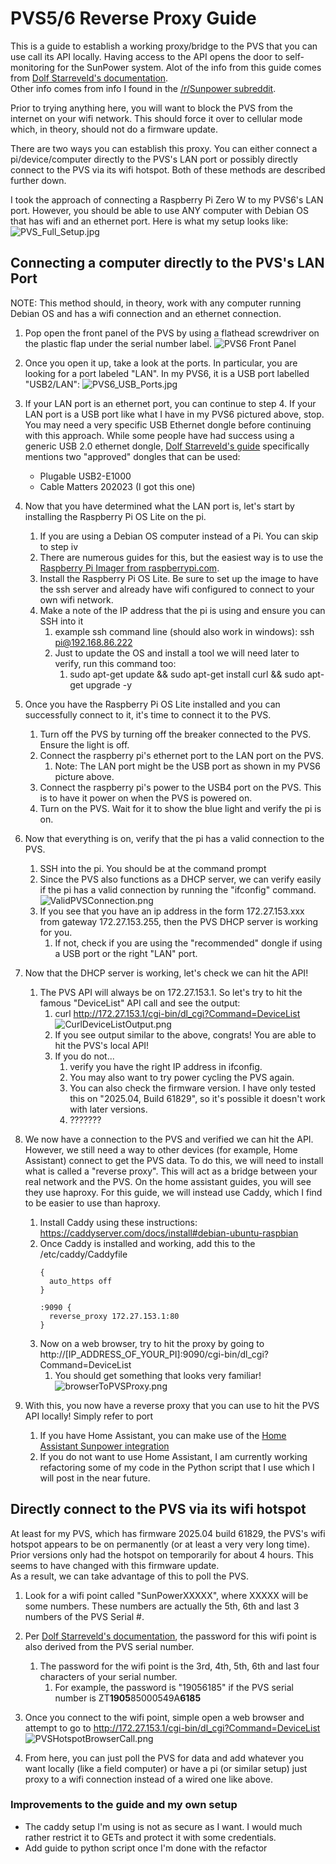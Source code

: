 # PVS5/6 Reverse Proxy Guide
This is a guide to establish a working proxy/bridge to the PVS that you can use call its API locally.  Having access to the API opens the door to self-monitoring for the SunPower system.
Alot of the info from this guide comes from [Dolf Starreveld's documentation](https://starreveld.com/PVS6%20Access%20and%20API.pdf).  
Other info comes from info I found in the [/r/Sunpower subreddit](https://www.reddit.com/r/sunpower).

Prior to trying anything here, you will want to block the PVS from the internet on your wifi network.  This should force it over to cellular mode which, in theory, should not do a firmware update.

There are two ways you can establish this proxy. You can either connect a pi/device/computer directly to the PVS's LAN port or possibly directly connect to the PVS via its wifi hotspot.  Both of these methods are described further down.

I took the approach of connecting a Raspberry Pi Zero W to my PVS6's LAN port.  However, you should be able to use ANY computer with Debian OS that has wifi and an ethernet port.
Here is what my setup looks like: 
![PVS_Full_Setup.jpg](PVS_Full_Setup.jpg) 


## Connecting a computer directly to the PVS's LAN Port

NOTE: This method should, in theory, work with any computer running Debian OS and has a wifi connection and an ethernet connection.

1. Pop open the front panel of the PVS by using a flathead screwdriver on the plastic flap under the serial number label.
![PVS6 Front Panel](PVS6_Front.jpg)


2. Once you open it up, take a look at the ports.  In particular, you are looking for a port labeled "LAN".  In my PVS6, it is a USB port labelled "USB2/LAN":
![PVS6_USB_Ports.jpg](PVS6_USB_Ports.jpg)


3. If your LAN port is an ethernet port, you can continue to step 4.  If your LAN port is a USB port like what I have in my PVS6 pictured above, stop.  
You may need a very specific USB Ethernet dongle before continuing with this approach.
While some people have had success using a generic USB 2.0 ethernet dongle, [Dolf Starreveld's guide](https://starreveld.com/PVS6%20Access%20and%20API.pdf) specifically mentions two "approved" dongles that can be used: 
   
    * Plugable USB2-E1000
    * Cable Matters 202023 (I got this one)


4. Now that you have determined what the LAN port is, let's start by installing the Raspberry Pi OS Lite on the pi.  
   1. If you are using a Debian OS computer instead of a Pi.  You can skip to step iv
   2. There are numerous guides for this, but the easiest way is to use the [Raspberry Pi Imager from raspberrypi.com](https://www.raspberrypi.com/software/). 
   3. Install the Raspberry Pi OS Lite.  Be sure to set up the image to have the ssh server and already have wifi configured to connect to your own wifi network.
   4. Make a note of the IP address that the pi is using and ensure you can SSH into it
      1. example ssh command line (should also work in windows): ssh pi@192.168.86.222
      2. Just to update the OS and install a tool we will need later to verify, run this command too:
         1. sudo apt-get update && sudo apt-get install curl && sudo apt-get upgrade -y
      

5. Once you have the Raspberry Pi OS Lite installed and you can successfully connect to it, it's time to connect it to the PVS.
   1. Turn off the PVS by turning off the breaker connected to the PVS.  Ensure the light is off.
   2. Connect the raspberry pi's ethernet port to the LAN port on the PVS.
      1. Note: The LAN port might be the USB port as shown in my PVS6 picture above.
   3. Connect the raspberry pi's power to the USB4 port on the PVS.  This is to have it power on when the PVS is powered on.
   4. Turn on the PVS.  Wait for it to show the blue light and verify the pi is on.
   

6. Now that everything is on, verify that the pi has a valid connection to the PVS.
   1. SSH into the pi.  You should be at the command prompt
   2. Since the PVS also functions as a DHCP server, we can verify easily if the pi has a valid connection by running the "ifconfig" command.
      ![ValidPVSConnection.png](ValidPVSConnection.png)
   3. If you see that you have an ip address in the form 172.27.153.xxx from gateway 172.27.153.255, then the PVS DHCP server is working for you.  
      1. If not, check if you are using the "recommended" dongle if using a USB port or the right "LAN" port.
      
      
7. Now that the DHCP server is working, let's check we can hit the API!
   1. The PVS API will always be on 172.27.153.1.  So let's try to hit the famous "DeviceList" API call and see the output:
      1. curl http://172.27.153.1/cgi-bin/dl_cgi?Command=DeviceList 
         ![CurlDeviceListOutput.png](CurlDeviceListOutput.png)
      2. If you see output similar to the above, congrats!  You are able to hit the PVS's local API!
      3. If you do not...
         1. verify you have the right IP address in ifconfig.  
         2. You may also want to try power cycling the PVS again.  
         3. You can also check the firmware version.  I have only tested this on "2025.04, Build 61829", so it's possible it doesn't work with later versions.
         4. ???????
         
      
8. We now have a connection to the PVS and verified we can hit the API.  However, we still need a way to other devices (for example, Home Assistant) connect to get the PVS data.
To do this, we will need to install what is called a "reverse proxy".  This will act as a bridge between your real network and the PVS.  On the home assistant guides, you will see they use haproxy.  For this guide, we will instead use Caddy, which I find to be easier to use than haproxy.
   1. Install Caddy using these instructions: https://caddyserver.com/docs/install#debian-ubuntu-raspbian
   2. Once Caddy is installed and working, add this to the /etc/caddy/Caddyfile 
      ````
      {
        auto_https off
      }
   
      :9090 {
        reverse_proxy 172.27.153.1:80
      }
      ````
   3. Now on a web browser, try to hit the proxy by going to http://[IP_ADDRESS_OF_YOUR_PI]:9090/cgi-bin/dl_cgi?Command=DeviceList
      1. You should get something that looks very familiar!
      ![browserToPVSProxy.png](browserToPVSProxy.png)
      
   
9. With this, you now have a reverse proxy that you can use to hit the PVS API locally!  Simply refer to port   
   1. If you have Home Assistant, you can make use of the [Home Assistant Sunpower integration](https://github.com/krbaker/hass-sunpower)
   2. If you do not want to use Home Assistant, I am currently working refactoring some of my code in the Python script that I use which I will post in the near future.
   
   
## Directly connect to the PVS via its wifi hotspot 

At least for my PVS, which has firmware 2025.04 build 61829, the PVS's wifi hotspot appears to be on permanently (or at least a very very long time).  Prior versions only had the hotspot on temporarily for about 4 hours.  This seems to have changed with this firmware update.  
As a result, we can take advantage of this to poll the PVS.

1. Look for a wifi point called "SunPowerXXXXX", where XXXXX will be some numbers. These numbers are actually the 5th, 6th and last 3 numbers of the PVS Serial #.


2. Per [Dolf Starreveld's documentation](https://starreveld.com/PVS6%20Access%20and%20API.pdf), the password for this wifi point is also derived from the PVS serial number.  
   1. The password for the wifi point is the 3rd, 4th, 5th, 6th and last four characters of your serial number.
      1. For example, the password is "19056185" if the PVS serial number is ZT**1905**85000549A**6185**


3. Once you connect to the wifi point, simple open a web browser and attempt to go to http://172.27.153.1/cgi-bin/dl_cgi?Command=DeviceList 
   ![PVSHotspotBrowserCall.png](PVSHotspotBrowserCall.png)

4. From here, you can just poll the PVS for data and add whatever you want locally (like a field computer) or have a pi (or similar setup) just proxy to a wifi connection instead of a wired one like above.


### Improvements to the guide and my own setup
* The caddy setup I'm using is not as secure as I want.  I would much rather restrict it to GETs and protect it with some credentials. 
* Add guide to python script once I'm done with the refactor